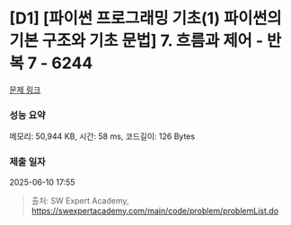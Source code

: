 # [D1] [파이썬 프로그래밍 기초(1) 파이썬의 기본 구조와 기초 문법] 7. 흐름과 제어 - 반복 7 - 6244 

[문제 링크](https://swexpertacademy.com/main/code/problem/problemDetail.do?contestProbId=AWcVCgj64roDFAU4) 

### 성능 요약

메모리: 50,944 KB, 시간: 58 ms, 코드길이: 126 Bytes

### 제출 일자

2025-06-10 17:55



> 출처: SW Expert Academy, https://swexpertacademy.com/main/code/problem/problemList.do
